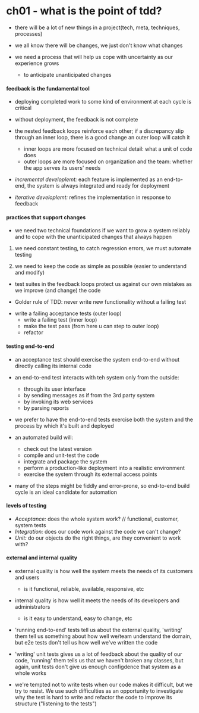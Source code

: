 # ch01 - what is the point of tdd?

- there will be a lot of new things in a project(tech, meta, techniques, processes)

- we all know there will be changes, we just don't know what changes

- we need a process that will help us cope with uncertainty as our experience grows
  - to anticipate unanticipated changes

#### feedback is the fundamental tool

- deploying completed work to some kind of environment at each cycle is critical

- without deployment, the feedback is not complete

- the nested feedback loops reinforce each other; if a discrepancy slip through
  an inner loop, there is a good change an outer loop will catch it
  - inner loops are more focused on technical detail: what a unit of code does
  - outer loops are more focused on organization and the team: whether the app serves its users' needs

- *incremental developlemt:* each feature is implemented as an end-to-end, the
  system is always integrated and ready for deployment

- *iterative developlemt:* refines the implementation in response to feedback

#### practices that support changes

- we need two technical foundations if we want to grow a system reliably and to
  cope with the unanticipated changes that always happen

1. we need constant testing, to catch regression errors, we must automate testing

2. we need to keep the code as simple as possible (easier to understand and modify)
  - test suites in the feedback loops protect us against our own mistakes as we
    improve (and change) the code

* Golder rule of TDD: never write new functionality without a failing test

- write a failing acceptance tests (outer loop)
  - write a failing test (inner loop)
  - make the test pass (from here u can step to outer loop)
  - refactor

#### testing end-to-end

- an acceptance test should exercise the system end-to-end without directly calling its internal code

- an end-to-end test interacts with teh system only from the outside:
  - through its user interface
  - by sending messages as if from the 3rd party system
  - by invoking its web services
  - by parsing reports

- we prefer to have the end-to-end tests exercise both the system and the
  process by which it's built and deployed

- an automated build will:
  - check out the latest version
  - compile and unit-test the code
  - integrate and package the system
  - perform a production-like deployment into a realistic environment
  - exercise the system through its external access points

- many of the steps might be fiddly and error-prone, so end-to-end build cycle
  is an ideal candidate for automation

#### levels of testing

* *Acceptance:* does the whole system work? // functional, customer, system tests
* *Integration:* does our code work against the code we can't change?
* *Unit:* do our objects do the right things, are they convenient to work with?

#### external and internal quality

- external quality is how well the system meets the needs of its customers and users
  - is it functional, reliable, available, responsive, etc

- internal quality is how well it meets the needs of its developers and administrators
  - is it easy to understand, easy to change, etc

- 'running end-to-end' tests tell us about the external quality, 'writing' them
  tell us something about how well we/team understand the domain, but e2e tests
  don't tell us how well we've written the code

- 'writing' unit tests gives us a lot of feedback about the quality of our code,
  'running' them tells us that we haven't broken any classes, but again, unit
  tests don't give us enough configdence that system as a whole works

- we're tempted not to write tests when our code makes it difficult, but we try
  to resist. We use such difficulties as an opportunity to investigate why the
  test is hard to write and refactor the code to improve its structure ("listening to the tests")
